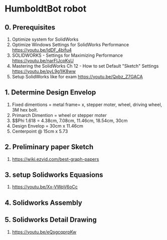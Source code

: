 # HumboldtBot robot

## 0. Prerequisites
1. Optimize system for SolidWorks
  1. Optimize Windows Settings for SolidWorks Performance
     https://youtu.be/ldDF_4bifu4
  1. SOLIDWORKS - Settings for Maximizing Performance
     https://youtu.be/narFIJcpKsU
1. Mastering the SolidWorks Ch 12 - How to set Default "Sketch" Settings
https://youtu.be/pyL9g1IK8ww
1. Setup SolidWorks like for exam
   https://youtu.be/Qxbz_Z7GACA

## 1. Determine Design Envelop
  1. Fixed dimentions = metal frame= x, stepper moter, wheel, driving wheel, 3M hex bolt.  
  1. Primarch Dimention = wheel or stepper moter 
  1. $$Phi 1.618 = 4.38cm, 7.08cm, 11.46cm, 18.54cm, 30cm
  1. Design Envelop = 30cm x 11.46cm
  1. Centerpoint @ 15cm x 5.73
## 2. Preliminary paper Sketch 
  1. https://wiki.ezvid.com/best-graph-papers
## 3. setup Solidworks Equasions 
  1. https://youtu.be/Xx-VWpV6oCc
## 4. Solidworks Assembly 
## 5. Solidworks Detail Drawing
  1. https://youtu.be/eQsgcqprpKw
  

